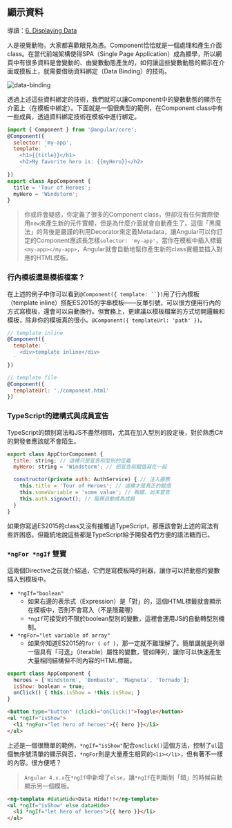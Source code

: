 ## 顯示資料
導讀：[6. Displaying Data](https://angular.io/docs/ts/latest/guide/displaying-data.html)

人是視覺動物，大家都喜歡眼見為憑。Component恰恰就是一個處理和產生介面class。在當代前端架構使得SPA（Single Page Application）成為顯學，所以網頁中有很多資料是會變動的、由變數動態產生的，如何讓這些變數動態的顯示在介面或摸板上，就需要借助資料綁定（Data Binding）的技術。


![data-binding](https://angular.io/resources/images/devguide/architecture/databinding.png)


透過上述這些資料綁定的技術，我們就可以讓Component中的變數動態的顯示在介面上（在模板中綁定）。下面就是一個很典型的範例，在Component class中有一些成員，透過資料綁定技術在模板中進行綁定。
```javascript
import { Component } from '@angular/core';
@Component({
  selector: 'my-app',
  template: `
    <h1>{{title}}</h1>
    <h2>My favorite hero is: {{myHero}}</h2>
    `
})
export class AppComponent {
  title = 'Tour of Heroes';
  myHero = 'Windstorm';
}
```

> 你或許會疑惑，你定義了很多的Component class，但卻沒有任何實際使用```new```來產生新的元件實體，但是為什麼介面就會自動產生了。這個「黑魔法」的背後是嚴謹的利用Decorator來定義Metadata，讓Angular可以你訂定的Component應該長怎樣```selector: 'my-app'```，當你在模板中插入標籤```<my-app></my-app>```，Angular就會自動地幫你產生新的class實體並插入對應的HTML模板。


### 行內模板還是模板檔案？
在上述的例子中你可以看到```@Component({ template: ``})```用了行內模板（template inline）搭配ES2015的字串模板——反單引號，可以很方便用行內的方式寫模板，還會可以自動換行。但實務上，更建議以模板檔案的方式切開邏輯和模板，除非你的模板真的很小。```@Component({ templateUrl: 'path' })```。

```javascript
// template inline
@Component({
  template: `
    <div>template inline</div>
  `
})

// template file
@Component({
  templateUrl: './component.html'
})
```


### TypeScript的建構式與成員宣告
TypeScript的類別寫法和JS不盡然相同，尤其在加入型別的設定後，對於熟悉C#的開發者應該就不會陌生。
```javascript
export class AppCtorComponent {
  title: string; // 這裡只是宣告和型別的定義
  myHero: string = 'Windstorm'; // 把宣告和賦值寫在一起

  constructor(private auth: AuthService) { // 注入服務
    this.title = 'Tour of Heroes'; // 這裡才是真正的賦值
    this.someVariable = 'some value'; // 報錯，尚未宣告
    this.auth.signout(); // 服務自動成為成員
  }
}
```
如果你寫過ES2015的class又沒有接觸過TypeScript，那應該會對上述的寫法有些許困惑。但籠統地說這些都是TypeScript給予開發者們方便的語法糖而已。


### ```*ngFor *ngIf``` 雙寶
這兩個Directive之前就介紹過，它們是寫模板時的利器，讓你可以把動態的變數插入到模板中。
- ```*ngIf="boolean"```
  - 如果右邊的表示式（Expression）是「對」的，這個HTML標籤就會顯示在模板中，否則不會寫入（不是隱藏喔）
  - ```*ngIf```可接受的不限於boolean型別的變數，這裡會運用JS的自動轉型別機制。
- ```*ngFor="let variable of array"```
  - 如果你知道ES2015的```for ( of )```，那一定就不難理解了。簡單講就是列舉一個具有「可迭」（iterable）屬性的變數，譬如陣列，讓你可以快速產生大量相同結構但不同內容的HTML標籤。

```javascript
export class AppComponent {
  heroes = ['Windstorm', 'Bombasto', 'Magneta', 'Tornado'];
  isShow: boolean = true;
  onClick() { this.isShow = !this.isShow; }
}
```
```html
<button type="button" (click)="onClick()">Toggle</button>
<ul *ngIf="isShow">
  <li *ngFor="let hero of heroes">{{ hero }}</li>
</ul>
```

上述是一個很簡單的範例，```*ngIf="isShow"```配合```onclick()```這個方法，控制了```ul```這個無序號清單的顯示與否，```*ngFor```則是大量產生相同的```<li></li>```，但有著不一樣的內容。很方便吧？

> ```Angular 4.x.x```在```*ngIf```中新增了```else```，讓```*ngIf```在判斷到「錯」的時候自動顯示另一個模板。

```html
<ng-template #dataHide>Data Hide!!!</ng-template>
<ul *ngIf="isShow" else dataHide>
  <li *ngIf="let hero of heroes">{{ hero }}</li>
</ul>
```
